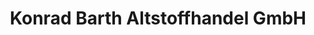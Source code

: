 ---
title: "Konrad Barth Altstoffhandel GmbH"
url: /aschaffenburg/konrad-barth-altstoffhandel-gmbh/
shop: Allgemein
---